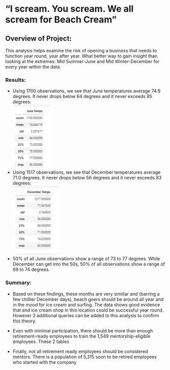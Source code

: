 # “I scream. You scream.  We all scream for Beach Cream”

## Overview of Project:
This analysis helps examine the risk of opening a business that needs to function year round, year after year. What better way to gain insight than looking at the extremes: Mid Summer-June and Mid Winter-December for every year within the data.   

### Results: 
- Using 1700 observations, we see that June temperatures average 74.9 degrees.  It never drops below 64 degrees and it never exceeds 85 degrees:
       <br>
 ![alt text](https://github.com/VinoSarran/surfs_up/blob/main/June.PNG?raw=true)
        <br>
- Using 1517 observations, we see that December temperatures average 71.0 degrees.  It never drops below 56 degrees and it never exceeds 83 degrees:        
  ![alt text](https://github.com/VinoSarran/surfs_up/blob/main/Dec.PNG?raw=true)
         <br>
- 50% of all June observations show a range of 73 to 77 degrees.    While December can get into the 50s, 50% of all observations show a range of 69 to 74 degrees.  

  
  
  
 
### Summary:
- Based on these findings, these months are very similiar and (barring a few chillier December days), beach goers should be around all year and in the mood for ice cream and surfing.  The data shows good evidence that and ice cream shop in this location could be successful year round.  However 2 additional queries can be added to this analysis to confirm this theory.  
- Even with minimal participation, there should be more than enough retirement-ready employees to train the 1,549 mentorship-eligible employees.  These 2 tables 

- Finally, not all retirement ready employees should be considered mentors.  There is a population of 5,315 soon to be retired employees who started with the company 

